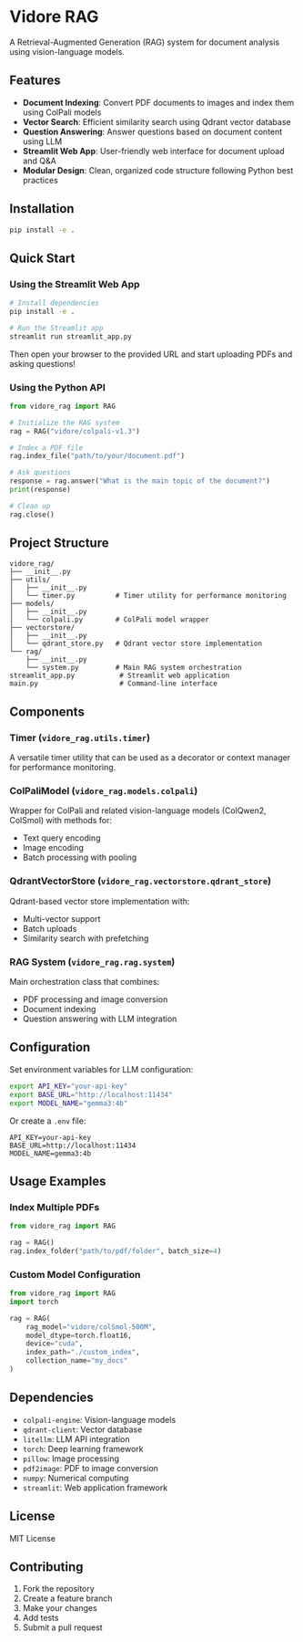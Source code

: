 # Vidore RAG

A Retrieval-Augmented Generation (RAG) system for document analysis using vision-language models.

## Features

- **Document Indexing**: Convert PDF documents to images and index them using ColPali models
- **Vector Search**: Efficient similarity search using Qdrant vector database
- **Question Answering**: Answer questions based on document content using LLM
- **Streamlit Web App**: User-friendly web interface for document upload and Q&A
- **Modular Design**: Clean, organized code structure following Python best practices

## Installation

```bash
pip install -e .
```

## Quick Start

### Using the Streamlit Web App

```bash
# Install dependencies
pip install -e .

# Run the Streamlit app
streamlit run streamlit_app.py
```

Then open your browser to the provided URL and start uploading PDFs and asking questions!

### Using the Python API

```python
from vidore_rag import RAG

# Initialize the RAG system
rag = RAG("vidore/colpali-v1.3")

# Index a PDF file
rag.index_file("path/to/your/document.pdf")

# Ask questions
response = rag.answer("What is the main topic of the document?")
print(response)

# Clean up
rag.close()
```

## Project Structure

```
vidore_rag/
├── __init__.py
├── utils/
│   ├── __init__.py
│   └── timer.py          # Timer utility for performance monitoring
├── models/
│   ├── __init__.py
│   └── colpali.py        # ColPali model wrapper
├── vectorstore/
│   ├── __init__.py
│   └── qdrant_store.py   # Qdrant vector store implementation
└── rag/
    ├── __init__.py
    └── system.py         # Main RAG system orchestration
streamlit_app.py           # Streamlit web application
main.py                    # Command-line interface
```

## Components

### Timer (`vidore_rag.utils.timer`)
A versatile timer utility that can be used as a decorator or context manager for performance monitoring.

### ColPaliModel (`vidore_rag.models.colpali`)
Wrapper for ColPali and related vision-language models (ColQwen2, ColSmol) with methods for:
- Text query encoding
- Image encoding
- Batch processing with pooling

### QdrantVectorStore (`vidore_rag.vectorstore.qdrant_store`)
Qdrant-based vector store implementation with:
- Multi-vector support
- Batch uploads
- Similarity search with prefetching

### RAG System (`vidore_rag.rag.system`)
Main orchestration class that combines:
- PDF processing and image conversion
- Document indexing
- Question answering with LLM integration

## Configuration

Set environment variables for LLM configuration:

```bash
export API_KEY="your-api-key"
export BASE_URL="http://localhost:11434"
export MODEL_NAME="gemma3:4b"
```

Or create a `.env` file:

```
API_KEY=your-api-key
BASE_URL=http://localhost:11434
MODEL_NAME=gemma3:4b
```

## Usage Examples

### Index Multiple PDFs

```python
from vidore_rag import RAG

rag = RAG()
rag.index_folder("path/to/pdf/folder", batch_size=4)
```

### Custom Model Configuration

```python
from vidore_rag import RAG
import torch

rag = RAG(
    rag_model="vidore/colSmol-500M",
    model_dtype=torch.float16,
    device="cuda",
    index_path="./custom_index",
    collection_name="my_docs"
)
```

## Dependencies

- `colpali-engine`: Vision-language models
- `qdrant-client`: Vector database
- `litellm`: LLM API integration
- `torch`: Deep learning framework
- `pillow`: Image processing
- `pdf2image`: PDF to image conversion
- `numpy`: Numerical computing
- `streamlit`: Web application framework

## License

MIT License

## Contributing

1. Fork the repository
2. Create a feature branch
3. Make your changes
4. Add tests
5. Submit a pull request
